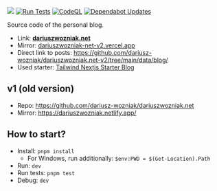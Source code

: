 ![](https://api.checklyhq.com/v1/badges/checks/77110937-b0cc-4460-a087-e909272ef620?style=flat&theme=default&responseTime=true) [![Run Tests](https://github.com/dariusz-wozniak/dariuszwozniak.net-v2/actions/workflows/test.yml/badge.svg)](https://github.com/dariusz-wozniak/dariuszwozniak.net-v2/actions/workflows/test.yml) [![CodeQL](https://github.com/dariusz-wozniak/dariuszwozniak.net-v2/actions/workflows/github-code-scanning/codeql/badge.svg)](https://github.com/dariusz-wozniak/dariuszwozniak.net-v2/actions/workflows/github-code-scanning/codeql) [![Dependabot Updates](https://github.com/dariusz-wozniak/dariuszwozniak.net-v2/actions/workflows/dependabot/dependabot-updates/badge.svg)](https://github.com/dariusz-wozniak/dariuszwozniak.net-v2/actions/workflows/dependabot/dependabot-updates)

Source code of the personal blog.

- Link: **[dariuszwozniak.net](https://dariuszwozniak.net/)**
- Mirror: [dariuszwozniak-net-v2.vercel.app](https://dariuszwozniak-net-v2.vercel.app/)
- Direct link to posts: https://github.com/dariusz-wozniak/dariuszwozniak.net-v2/tree/main/data/blog/
- Used starter: [Tailwind Nextjs Starter Blog](https://github.com/timlrx/tailwind-nextjs-starter-blog)

## v1 (old version)

- Repo: https://github.com/dariusz-wozniak/dariuszwozniak.net
- Mirror: https://dariuszwozniak.netlify.app/

## How to start?

- Install: `pnpm install`
  - For Windows, run additionally: `$env:PWD = $(Get-Location).Path`
- Run: `dev`
- Run tests: `pnpm test`
- Debug: `dev`
